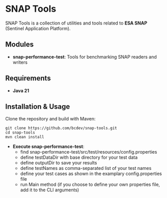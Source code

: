 # SNAP Tools

SNAP Tools is a collection of utilities and tools related to **ESA SNAP** (Sentinel Application Platform).

## Modules
- **snap-performance-test**: Tools for benchmarking SNAP readers and writers

## Requirements
- **Java 21**

## Installation & Usage
Clone the repository and build with Maven:

```
git clone https://github.com/bcdev/snap-tools.git
cd snap-tools
mvn clean install
```
- **Execute snap-performance-test**:
  - find snap-performance-test/src/test/resources/config.properties
  - define testDataDir with base directory for your test data
  - define outputDir to save your results
  - define testNames as comma-separated list of your test names
  - define your test cases as shown in the examplary config.properties file
  - run Main method (if you choose to define your own properties file, add it to the CLI arguments)
